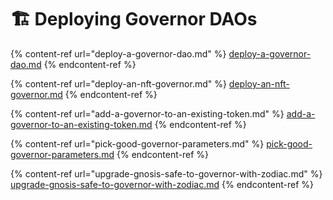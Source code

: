 # 🏗 Deploying Governor DAOs

{% content-ref url="deploy-a-governor-dao.md" %}
[deploy-a-governor-dao.md](deploy-a-governor-dao.md)
{% endcontent-ref %}

{% content-ref url="deploy-an-nft-governor.md" %}
[deploy-an-nft-governor.md](deploy-an-nft-governor.md)
{% endcontent-ref %}

{% content-ref url="add-a-governor-to-an-existing-token.md" %}
[add-a-governor-to-an-existing-token.md](add-a-governor-to-an-existing-token.md)
{% endcontent-ref %}

{% content-ref url="pick-good-governor-parameters.md" %}
[pick-good-governor-parameters.md](pick-good-governor-parameters.md)
{% endcontent-ref %}

{% content-ref url="upgrade-gnosis-safe-to-governor-with-zodiac.md" %}
[upgrade-gnosis-safe-to-governor-with-zodiac.md](upgrade-gnosis-safe-to-governor-with-zodiac.md)
{% endcontent-ref %}
